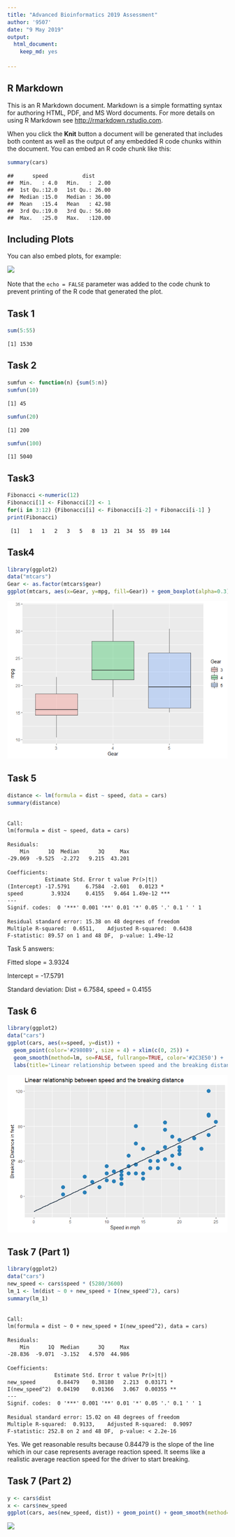 ```yaml
---
title: "Advanced Bioinformatics 2019 Assessment"
author: '9507'
date: "9 May 2019"
output: 
  html_document:
    keep_md: yes

---
```




## R Markdown

This is an R Markdown document. Markdown is a simple formatting syntax for authoring HTML, PDF, and MS Word documents. For more details on using R Markdown see <http://rmarkdown.rstudio.com>.

When you click the **Knit** button a document will be generated that includes both content as well as the output of any embedded R code chunks within the document. You can embed an R code chunk like this:


```r
summary(cars)
```

```
##      speed           dist       
##  Min.   : 4.0   Min.   :  2.00  
##  1st Qu.:12.0   1st Qu.: 26.00  
##  Median :15.0   Median : 36.00  
##  Mean   :15.4   Mean   : 42.98  
##  3rd Qu.:19.0   3rd Qu.: 56.00  
##  Max.   :25.0   Max.   :120.00
```

## Including Plots

You can also embed plots, for example:

![](Durr-e-Maknoon_Tariq_9507_Advanced_Bioinformatics_Assignment_2019_files/figure-html/pressure-1.png)<!-- -->

Note that the `echo = FALSE` parameter was added to the code chunk to prevent printing of the R code that generated the plot.

## Task 1

```r
sum(5:55)
```

```
[1] 1530
```

## Task 2

```r
sumfun <- function(n) {sum(5:n)}
sumfun(10)
```

```
[1] 45
```

```r
sumfun(20)
```

```
[1] 200
```

```r
sumfun(100)
```

```
[1] 5040
```

## Task3

```r
Fibonacci <-numeric(12)
Fibonacci[1] <- Fibonacci[2] <- 1
for(i in 3:12) {Fibonacci[i] <- Fibonacci[i-2] + Fibonacci[i-1] }
print(Fibonacci)
```

```
 [1]   1   1   2   3   5   8  13  21  34  55  89 144
```
## Task4

```r
library(ggplot2)
data("mtcars")
Gear <- as.factor(mtcars$gear) 
ggplot(mtcars, aes(x=Gear, y=mpg, fill=Gear)) + geom_boxplot(alpha=0.3)
```

![](https://github.com/durremaknoon/bioinformatics_course/blob/master/TASK4B~1.PNG)


## Task 5

```r
distance <- lm(formula = dist ~ speed, data = cars)
summary(distance)
```

```

Call:
lm(formula = dist ~ speed, data = cars)

Residuals:
    Min      1Q  Median      3Q     Max 
-29.069  -9.525  -2.272   9.215  43.201 

Coefficients:
            Estimate Std. Error t value Pr(>|t|)    
(Intercept) -17.5791     6.7584  -2.601   0.0123 *  
speed         3.9324     0.4155   9.464 1.49e-12 ***
---
Signif. codes:  0 '***' 0.001 '**' 0.01 '*' 0.05 '.' 0.1 ' ' 1

Residual standard error: 15.38 on 48 degrees of freedom
Multiple R-squared:  0.6511,	Adjusted R-squared:  0.6438 
F-statistic: 89.57 on 1 and 48 DF,  p-value: 1.49e-12
```
Task 5 answers:  

Fitted slope = 3.9324  

Intercept = -17.5791  

Standard deviation: Dist = 6.7584, speed = 0.4155  

## Task 6

```r
library(ggplot2)
data("cars")
ggplot(cars, aes(x=speed, y=dist)) + 
  geom_point(color='#2980B9', size = 4) + xlim(c(0, 25)) + 
  geom_smooth(method=lm, se=FALSE, fullrange=TRUE, color='#2C3E50') + 
  labs(title='Linear relationship between speed and the breaking distance', x='Speed in mph', y='Breaking Distance in feet')
```

![](https://github.com/durremaknoon/bioinformatics_course/blob/master/TASK6P~1.PNG)

## Task 7 (Part 1)

```r
library(ggplot2)
data("cars")
new_speed <- cars$speed * (5280/3600)
lm_1 <- lm(dist ~ 0 + new_speed + I(new_speed^2), cars)
summary(lm_1)
```

```

Call:
lm(formula = dist ~ 0 + new_speed + I(new_speed^2), data = cars)

Residuals:
    Min      1Q  Median      3Q     Max 
-28.836  -9.071  -3.152   4.570  44.986 

Coefficients:
               Estimate Std. Error t value Pr(>|t|)   
new_speed       0.84479    0.38180   2.213  0.03171 * 
I(new_speed^2)  0.04190    0.01366   3.067  0.00355 **
---
Signif. codes:  0 '***' 0.001 '**' 0.01 '*' 0.05 '.' 0.1 ' ' 1

Residual standard error: 15.02 on 48 degrees of freedom
Multiple R-squared:  0.9133,	Adjusted R-squared:  0.9097 
F-statistic: 252.8 on 2 and 48 DF,  p-value: < 2.2e-16
```
Yes. We get reasonable results because 0.84479 is the slope of the line which in our case represents average reaction speed. It seems like a realistic average reaction speed for the driver to start breaking. 

## Task 7 (Part 2)

```r
y <- cars$dist
x <- cars$new_speed
ggplot(cars, aes(new_speed, dist)) + geom_point() + geom_smooth(method='lm', formula="y~0+x+I(x^2)") + labs(title ="Average reaction time for driver to start breaking", x="New Speed in seconds", y="Distance in feet")
```

![](Durr-e-Maknoon_Tariq_9507_Advanced_Bioinformatics_Assignment_2019_files/figure-html/unnamed-chunk-8-1.png)<!-- -->

